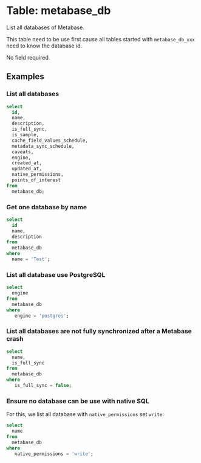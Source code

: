 # Table: metabase_db

List all databases of Metabase.

This table need to be use first cause all tables started with `metabase_db_xxx` need to know the database id.

No field required.

## Examples

### List all databases

```sql
select
  id,
  name,
  description,
  is_full_sync,
  is_sample,
  cache_field_values_schedule,
  metadata_sync_schedule,
  caveats,
  engine,
  created_at,
  updated_at,
  native_permissions,
  points_of_interest 
from
  metabase_db;
```

### Get one database by name

```sql
select
  id
  name,
  description
from
  metabase_db
where
  name = 'Test';
```

### List all database use PostgreSQL

```sql
select
  engine
from
  metabase_db
where
   engine = 'postgres';
```

### List all databases are not fully synchronized after a Metabase crash

```sql
select
  name,
  is_full_sync
from
  metabase_db
where
   is_full_sync = false;
```

### Ensure no database can be use with native SQL

For this, we list all database with `native_permissions` set `write`:
```sql
select
  name
from
  metabase_db
where
   native_permissions = 'write';
```
